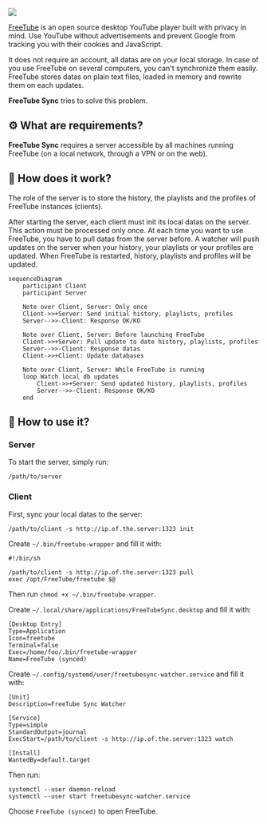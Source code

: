 ![](https://deblan.gitnet.page/freetube-sync/logo.svg)

[FreeTube](https://freetubeapp.io/) is an open source desktop YouTube player built with privacy in mind. Use YouTube without advertisements and prevent Google from tracking you with their cookies and JavaScript. 

It does not require an account, all datas are on your local storage. In case of you use FreeTube on several computers, you can't synchronize them easily. FreeTube stores datas on plain text files, loaded in memory and rewrite them on each updates.

**FreeTube Sync** tries to solve this problem.

## ⚙️ What are requirements?

**FreeTube Sync** requires a server accessible by all machines running FreeTube (on a local network, through a VPN or on the web).

## 🧬 How does it work?

The role of the server is to store the history, the playlists and the profiles of FreeTube instances (clients).

After starting the server, each client must init its local datas on the server. This action must be processed only once.
At each time you want to use FreeTube, you have to pull datas from the server before. A watcher will push updates on the server when your history, your playlists or your profiles are updated.
When FreeTube is restarted, history, playlists and profiles will be updated.

```mermaid
sequenceDiagram
    participant Client
    participant Server

    Note over Client, Server: Only once
    Client->>+Server: Send initial history, playlists, profiles
    Server-->>-Client: Response OK/KO

    Note over Client, Server: Before launching FreeTube
    Client->>+Server: Pull update to date history, playlists, profiles
    Server-->>-Client: Response datas
    Client->>+Client: Update databases

    Note over Client, Server: While FreeTube is running
    loop Watch local db updates
        Client->>+Server: Send updated history, playlists, profiles
        Server-->>-Client: Response OK/KO
    end
```

## 📗 How to use it?

### Server

To start the server, simply run:

```
/path/to/server
```

### Client

First, sync your local datas to the server:

```
/path/to/client -s http://ip.of.the.server:1323 init
```

Create `~/.bin/freetube-wrapper` and fill it with:

```
#!/bin/sh

/path/to/client -s http://ip.of.the.server:1323 pull
exec /opt/FreeTube/freetube $@
```

Then run `chmod +x ~/.bin/freetube-wrapper`.

Create `~/.local/share/applications/FreeTubeSync.desktop` and fill it with:

```
[Desktop Entry]
Type=Application
Icon=freetube
Terminal=false
Exec=/home/foo/.bin/freetube-wrapper
Name=FreeTube (synced)
```

Create `~/.config/systemd/user/freetubesync-watcher.service` and fill it with:

```
[Unit]
Description=FreeTube Sync Watcher

[Service]
Type=simple
StandardOutput=journal
ExecStart=/path/to/client -s http://ip.of.the.server:1323 watch

[Install]
WantedBy=default.target
```

Then run:

```
systemctl --user daemon-reload
systemctl --user start freetubesync-watcher.service
```

Choose `FreeTube (synced)` to open FreeTube.
